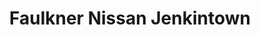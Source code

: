 ---
title: "Faulkner Nissan Jenkintown"
url: /jenkintown/faulkner-nissan-jenkintown/
shop: Autohaus
---